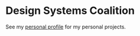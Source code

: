 # Design Systems Coalition

See my [personal profile](https://github.com/jina) for my personal projects.
